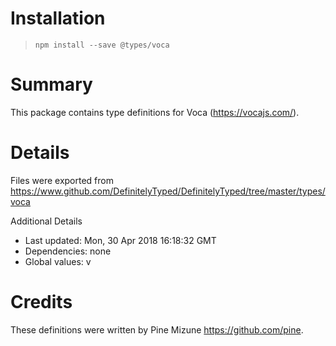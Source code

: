 # Installation
> `npm install --save @types/voca`

# Summary
This package contains type definitions for Voca (https://vocajs.com/).

# Details
Files were exported from https://www.github.com/DefinitelyTyped/DefinitelyTyped/tree/master/types/voca

Additional Details
 * Last updated: Mon, 30 Apr 2018 16:18:32 GMT
 * Dependencies: none
 * Global values: v

# Credits
These definitions were written by Pine Mizune <https://github.com/pine>.
